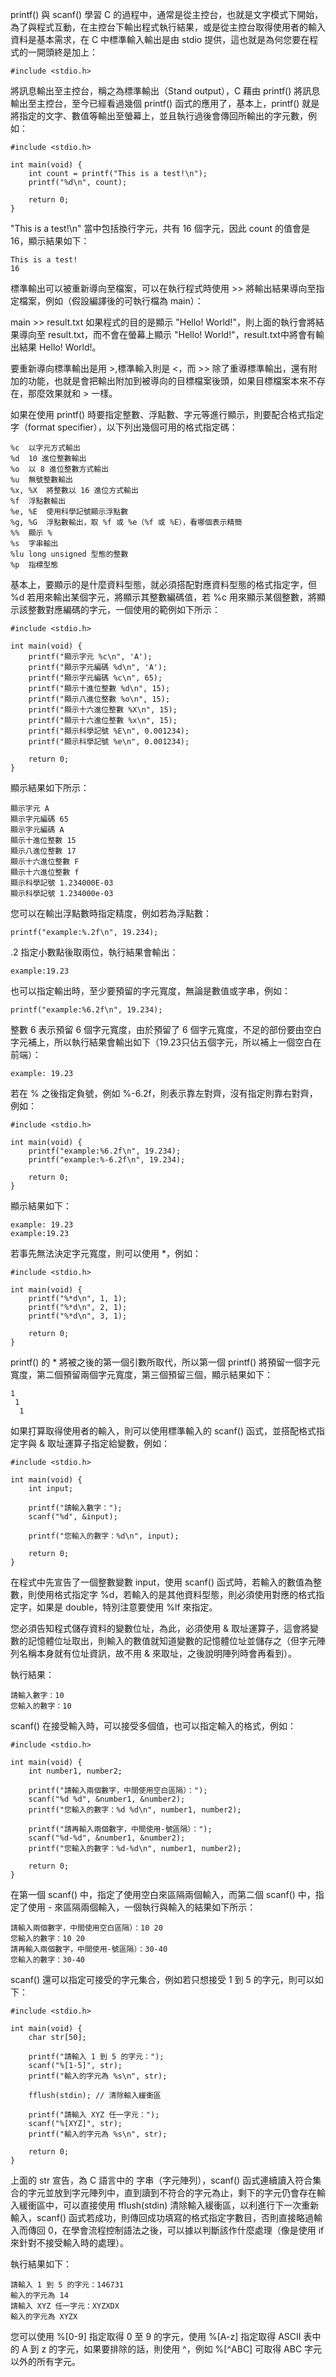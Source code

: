 printf() 與 scanf()
學習 C 的過程中，通常是從主控台，也就是文字模式下開始，為了與程式互動，在主控台下輸出程式執行結果，或是從主控台取得使用者的輸入資料是基本需求，在 C 中標準輸入輸出是由 stdio 提供，這也就是為何您要在程式的一開頭終是加上：
```
#include <stdio.h>
```
將訊息輸出至主控台，稱之為標準輸出（Stand output），C 藉由 printf() 將訊息輸出至主控台，至今已經看過幾個 printf() 函式的應用了，基本上，printf() 就是將指定的文字、數值等輸出至螢幕上，並且執行過後會傳回所輸出的字元數，例如：
```
#include <stdio.h>

int main(void) {
    int count = printf("This is a test!\n");
    printf("%d\n", count);

    return 0;
}
```
"This is a test!\n" 當中包括換行字元，共有 16 個字元，因此 count 的值會是 16，顯示結果如下：
```
This is a test!
16
```
標準輸出可以被重新導向至檔案，可以在執行程式時使用 >> 將輸出結果導向至指定檔案，例如（假設編譯後的可執行檔為 main）：

main >> result.txt
如果程式的目的是顯示 "Hello! World!"，則上面的執行會將結果導向至 result.txt，而不會在螢幕上顯示 "Hello! World!"，result.txt中將會有輸出結果 Hello! World!。

要重新導向標準輸出是用 >,標準輸入則是 <，而 >> 除了重導標準輸出，還有附加的功能，也就是會把輸出附加到被導向的目標檔案後頭，如果目標檔案本來不存在，那麼效果就和 > 一樣。

如果在使用 printf() 時要指定整數、浮點數、字元等進行顯示，則要配合格式指定字（format specifier），以下列出幾個可用的格式指定碼：
```
%c	以字元方式輸出
%d	10 進位整數輸出
%o	以 8 進位整數方式輸出
%u	無號整數輸出
%x, %X	將整數以 16 進位方式輸出
%f	浮點數輸出
%e, %E	使用科學記號顯示浮點數
%g, %G	浮點數輸出，取 %f 或 %e（%f 或 %E），看哪個表示精簡
%%	顯示 %
%s	字串輸出
%lu	long unsigned 型態的整數
%p	指標型態
```
基本上，要顯示的是什麼資料型態，就必須搭配對應資料型態的格式指定字，但 %d 若用來輸出某個字元，將顯示其整數編碼值，若 %c 用來顯示某個整數，將顯示該整數對應編碼的字元，一個使用的範例如下所示：
```
#include <stdio.h>

int main(void) {
    printf("顯示字元 %c\n", 'A');
    printf("顯示字元編碼 %d\n", 'A');
    printf("顯示字元編碼 %c\n", 65);    
    printf("顯示十進位整數 %d\n", 15);
    printf("顯示八進位整數 %o\n", 15);
    printf("顯示十六進位整數 %X\n", 15);
    printf("顯示十六進位整數 %x\n", 15);    
    printf("顯示科學記號 %E\n", 0.001234);    
    printf("顯示科學記號 %e\n", 0.001234);    

    return 0;
}
```
顯示結果如下所示：
```
顯示字元 A
顯示字元編碼 65
顯示字元編碼 A
顯示十進位整數 15
顯示八進位整數 17
顯示十六進位整數 F
顯示十六進位整數 f
顯示科學記號 1.234000E-03
顯示科學記號 1.234000e-03
```
您可以在輸出浮點數時指定精度，例如若為浮點數：
```
printf("example:%.2f\n", 19.234);
```
.2 指定小數點後取兩位，執行結果會輸出：
```
example:19.23
```
也可以指定輸出時，至少要預留的字元寬度，無論是數值或字串，例如：
```
printf("example:%6.2f\n", 19.234);
```
整數 6 表示預留 6 個字元寬度，由於預留了 6 個字元寬度，不足的部份要由空白字元補上，所以執行結果會輸出如下（19.23只佔五個字元，所以補上一個空白在前端）：
```
example: 19.23
```
若在 % 之後指定負號，例如 %-6.2f，則表示靠左對齊，沒有指定則靠右對齊，例如：
```
#include <stdio.h>

int main(void) {
    printf("example:%6.2f\n", 19.234);
    printf("example:%-6.2f\n", 19.234);

    return 0;
}
```
顯示結果如下：
```
example: 19.23
example:19.23
```
若事先無法決定字元寬度，則可以使用 *，例如：
```
#include <stdio.h>

int main(void) {
    printf("%*d\n", 1, 1);
    printf("%*d\n", 2, 1);
    printf("%*d\n", 3, 1);

    return 0;
}
```
printf() 的 * 將被之後的第一個引數所取代，所以第一個 printf() 將預留一個字元寬度，第二個預留兩個字元寬度，第三個預留三個，顯示結果如下：
```
1
 1
  1
```
如果打算取得使用者的輸入，則可以使用標準輸入的 scanf() 函式，並搭配格式指定字與 & 取址運算子指定給變數，例如：
```
#include <stdio.h>

int main(void) {
    int input;

    printf("請輸入數字：");
    scanf("%d", &input);

    printf("您輸入的數字：%d\n", input);

    return 0;
}
```
在程式中先宣告了一個整數變數 input，使用 scanf() 函式時，若輸入的數值為整數，則使用格式指定字 %d，若輸入的是其他資料型態，則必須使用對應的格式指定字，如果是 double，特別注意要使用 %lf 來指定。

您必須告知程式儲存資料的變數位址，為此，必須使用 & 取址運算子，這會將變數的記憶體位址取出，則輸入的數值就知道變數的記憶體位址並儲存之（但字元陣列名稱本身就有位址資訊，故不用 & 來取址，之後說明陣列時會再看到）。

執行結果：
```
請輸入數字：10
您輸入的數字：10
```
scanf() 在接受輸入時，可以接受多個值，也可以指定輸入的格式，例如：
```
#include <stdio.h>

int main(void) {
    int number1, number2;

    printf("請輸入兩個數字，中間使用空白區隔）：");
    scanf("%d %d", &number1, &number2);
    printf("您輸入的數字：%d %d\n", number1, number2);

    printf("請再輸入兩個數字，中間使用-號區隔）：");
    scanf("%d-%d", &number1, &number2);
    printf("您輸入的數字：%d-%d\n", number1, number2);

    return 0;
}
```
在第一個 scanf() 中，指定了使用空白來區隔兩個輸入，而第二個 scanf() 中，指定了使用 - 來區隔兩個輸入，一個執行與輸入的結果如下所示：
```
請輸入兩個數字，中間使用空白區隔）：10 20
您輸入的數字：10 20
請再輸入兩個數字，中間使用-號區隔）：30-40
您輸入的數字：30-40
```
scanf() 還可以指定可接受的字元集合，例如若只想接受 1 到 5 的字元，則可以如下：
```
#include <stdio.h>

int main(void) {
    char str[50];

    printf("請輸入 1 到 5 的字元：");
    scanf("%[1-5]", str);
    printf("輸入的字元為 %s\n", str);

    fflush(stdin); // 清除輸入緩衝區

    printf("請輸入 XYZ 任一字元：");
    scanf("%[XYZ]", str);
    printf("輸入的字元為 %s\n", str);

    return 0;
}
```
上面的 str 宣告，為 C 語言中的 字串（字元陣列），scanf() 函式連續讀入符合集合的字元並放到字元陣列中，直到讀到不符合的字元為止，剩下的字元仍會存在輸入緩衝區中，可以直接使用 fflush(stdin) 清除輸入緩衝區，以利進行下一次重新輸入，scanf() 函式若成功，則傳回成功填寫的格式指定字數目，否則直接略過輸入而傳回 0，在學會流程控制語法之後，可以據以判斷該作什麼處理（像是使用 if 來針對不接受輸入時的處理）。

執行結果如下：
```
請輸入 1 到 5 的字元：146731
輸入的字元為 14
請輸入 XYZ 任一字元：XYZXDX
輸入的字元為 XYZX
```
您可以使用 %[0-9] 指定取得 0 至 9 的字元，使用 %[A-z] 指定取得 ASCII 表中的 A 到 z 的字元，如果要排除的話，則使用 ^，例如 %[^ABC] 可取得 ABC 字元以外的所有字元。
